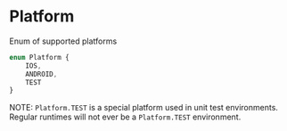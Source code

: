 
# Platform

Enum of supported platforms

```typescript
enum Platform {
    IOS,
    ANDROID,
    TEST
}
```

NOTE: `Platform.TEST` is a special platform used in unit test environments. Regular runtimes will not ever be a `Platform.TEST` environment.
